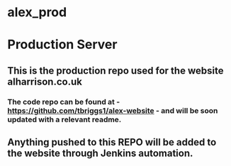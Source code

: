 # alex_prod

# Production Server 
 
## This is the production repo used for the website alharrison.co.uk 
### The code repo can be found at - https://github.com/tbriggs1/alex-website - and will be soon updated with a relevant readme. 

## Anything pushed to this REPO will be added to the website through Jenkins automation. 
